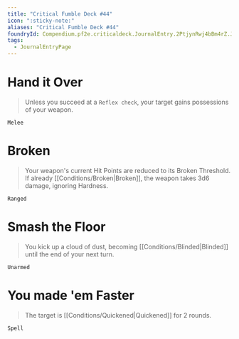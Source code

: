 ```yaml
---
title: "Critical Fumble Deck #44"
icon: ":sticky-note:"
aliases: "Critical Fumble Deck #44"
foundryId: Compendium.pf2e.criticaldeck.JournalEntry.2PtjynRwj4bBm4rZ.JournalEntryPage.dg5t9bt48deLA8IH
tags:
  - JournalEntryPage
---
```

# Hand it Over

> Unless you succeed at a `Reflex check`, your target gains possessions of your weapon.

`Melee`

# Broken

> Your weapon's current Hit Points are reduced to its Broken Threshold. If already [[Conditions/Broken|Broken]], the weapon takes 3d6 damage, ignoring Hardness.

`Ranged`

# Smash the Floor

> You kick up a cloud of dust, becoming [[Conditions/Blinded|Blinded]] until the end of your next turn.

`Unarmed`

# You made 'em Faster

> The target is [[Conditions/Quickened|Quickened]] for 2 rounds.

`Spell`